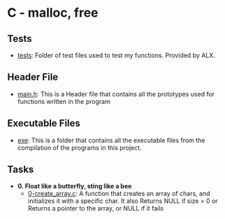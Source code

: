 # C - malloc, free

## Tests

- [tests](./tests): Folder of test files used to test my functions. Provided by ALX.
## Header File
- [main.h](./main.h): This is a Header file that contains all the prototypes used for functions written in the program
## Executable Files
- [exe](exe): This is a folder that contains all the executable files from the compilation of the programs in this project.
## Tasks
- **0. Float like a butterfly, sting like a bee**
  - [0-create_array.c](0-create_array.c): A function that creates an array of chars, and initializes it with a specific char. It also Returns NULL if size = 0 or Returns a pointer to the array, or NULL if it fails






